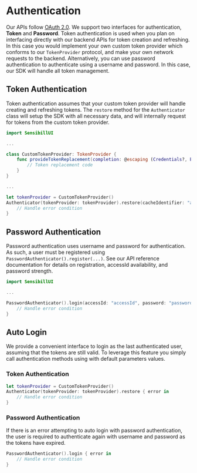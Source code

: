 # Authentication
Our APIs follow [OAuth 2.0](https://oauth.net/2/). We support two interfaces for authentication, **Token** and **Password**. Token authentication is used when you plan on interfacing directly with our backend APIs for token creation and refreshing. In this case you would implement your own custom token provider which conforms to our `TokenProvider` protocol, and make your own network requests to the backend.  Alternatively, you can use password authentication to authenticate using a username and password. In this case, our SDK will handle all token management.

## Token Authentication
Token authentication assumes that your custom token provider will handle creating and refreshing tokens. The `restore` method for the `Authenticator` class will setup the SDK with all necessary data, and will internally request for tokens from the custom token provider.

```swift
import SensibillUI

...

class CustomTokenProvider: TokenProvider {
    func provideTokenReplacement(completion: @escaping (Credentials?, Error?) -> ()) {
        // Token replacement code
    }
}

...

let tokenProvider = CustomTokenProvider()
Authenticator(tokenProvider: tokenProvider).restore(cacheIdentifier: "accessId") { error in
    // Handle error condition
}
```

## Password Authentication
Password authentication uses username and password for authentication. As such, a user must be registered using `PasswordAuthenticator().register(...)`. See our API reference documentation for details on registration, accessId availability, and password strength.

```swift
import SensibillUI

...

PasswordAuthenticator().login(accessId: "accessId", password: "password") { error in
    // Handle error condition
}
```

## Auto Login
We provide a convenient interface to login as the last authenticated user, assuming that the tokens are still valid. To leverage this feature you simply call authentication methods using with default parameters values.

### Token Authentication
```swift
let tokenProvider = CustomTokenProvider()
Authenticator(tokenProvider: tokenProvider).restore { error in
    // Handle error condition
}
```

### Password Authentication
If there is an error attempting to auto login with password authentication, the user is required to authenticate again with username and password as the tokens have expired.

```swift
PasswordAuthenticator().login { error in
    // Handle error condition
}
```
